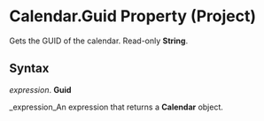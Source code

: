 
# Calendar.Guid Property (Project)

Gets the GUID of the calendar. Read-only  **String**.


## Syntax

 _expression_. **Guid**

 _expression_An expression that returns a  **Calendar** object.

